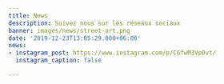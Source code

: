 ```yaml
---
title: News
description: Suivez nous sur les réseaux sociaux
banner: images/news/street-art.png
date: '2019-12-23T13:05:29.000+06:00'
news:
- instagram_post: https://www.instagram.com/p/CGfwM3Vp0vt/
  instagram_caption: false

---
```

